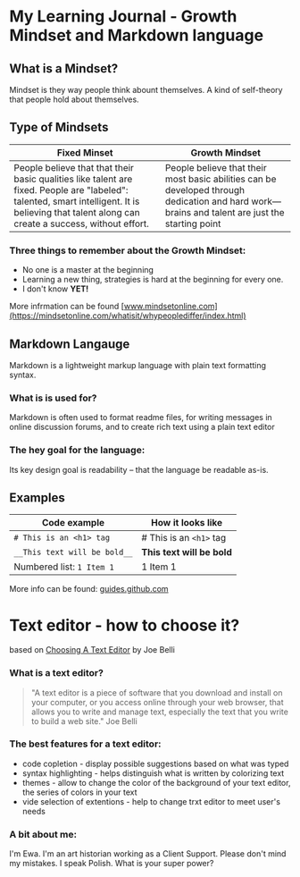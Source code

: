 # My Learning Journal - Growth Mindset and Markdown language

## What is a Mindset?
Mindset is they way people think abount themselves. A kind of self-theory that people hold about themselves. 

## Type of Mindsets

Fixed Minset | Growth Mindset
------------ | -------------
People believe that that their basic qualities like talent are fixed. People are "labeled": talented, smart intelligent. It is believing that talent along can create a success, without effort. | People believe that their most basic abilities can be developed through dedication and hard work—brains and talent are just the starting point

### Three things to remember about the Growth Mindset:
* No one is a master at the beginning
* Learning a new thing, strategies is hard at the beginning for every one. 
* I don't know **YET!**

More infrmation can be found [www.mindsetonline.com](https://mindsetonline.com/whatisit/whypeoplediffer/index.html)


## Markdown Langauge

Markdown is a lightweight markup language with plain text formatting syntax.

### What is is used for?

Markdown is often used to format readme files, for writing messages in online discussion forums, and to create rich text using a plain text editor

### The hey goal for the language:

Its key design goal is readability – that the language be readable as-is.

## Examples

Code example | How it looks like
------------ | -------------
`# This is an <h1> tag`| # This is an `<h1>` tag
`__This text will be bold__`| __This text will be bold__
Numbered list:  `1 Item 1`| 1 Item 1
  

More info can be found: [guides.github.com](https://guides.github.com/features/mastering-markdown/)



# Text editor - how to choose it?
based on [Choosing A Text Editor](https://medium.com/@theoldercoder/choosing-a-text-editor-3e56f71bd636) by Joe Belli

### What is a text editor?

> "A text editor is a piece of software that you download and install on your computer, or you access online through your web browser, that allows you to write and manage text, especially the text that you write to build a web site." Joe Belli

### The best features for a text editor:
+ code copletion - display possible suggestions based on what was typed
+ syntax highlighting - helps distinguish what is written by colorizing text
+ themes - allow to change the color of the background of your text editor, the series of colors in your text
+ vide selection of extentions - help to change trxt editor to meet user's needs




### A bit about me: 

I'm Ewa. I'm an art historian working as a Client Support. Please don't mind my mistakes. I speak Polish. What is your super power? 
